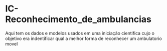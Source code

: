 # IC-Reconhecimento_de_ambulancias
 Aqui tem os dados e modelos usados em uma iniciação cientifica cujo o objetivo era indentificar qual a melhor forma de reconhecer um ambulatorio movel

